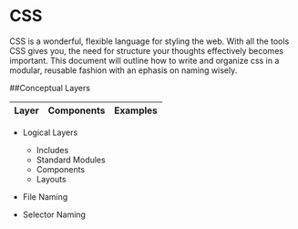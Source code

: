 CSS
===

CSS is a wonderful, flexible language for styling the web.  With all the tools CSS gives you, the need for structure your thoughts effectively becomes important.  This document will outline how to write and organize css in a modular, reusable fashion with an ephasis on naming wisely.

##Conceptual Layers



Layer | Components | Examples
--- | --- | ---

- Logical Layers
  - Includes 
  - Standard Modules
  - Components
  - Layouts

- File Naming
- Selector Naming